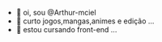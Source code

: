 - 👋 oi, sou @Arthur-mciel
- 👀 curto jogos,mangas,animes e edição ...
- 🌱 estou cursando front-end ...


<!---
Arthur-mciel/Arthur-mciel is a ✨ special ✨ repository because its `README.md` (this file) appears on your GitHub profile.
You can click the Preview link to take a look at your changes.
--->
